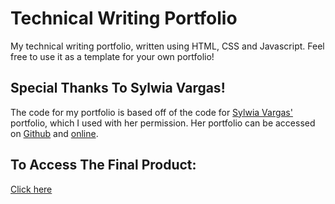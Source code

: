 # Technical Writing Portfolio

My technical writing portfolio, written using HTML, CSS and Javascript. Feel free to use it as a template for your own portfolio! 

## Special Thanks To Sylwia Vargas! 

The code for my portfolio is based off of the code for [Sylwia Vargas'](https://github.com/sylwiavargas) portfolio, which I used with her permission. Her portfolio can be accessed  on [Github](https://github.com/sylwiavargas/Tech-Writing-Linktree/blob/main/readme.md) and [online](https://tech-writer.netlify.app/).

## To Access The Final Product:

[Click here](https://chaneth8.github.io/Ethan-s-Tech-Writing-Portfolio/)